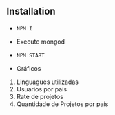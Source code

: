 ## Installation 

- `NPM I`
- Execute mongod
- `NPM START`

- Gráficos
1. Linguagues utilizadas
2. Usuarios por país
3. Rate de projetos
4. Quantidade de Projetos por país